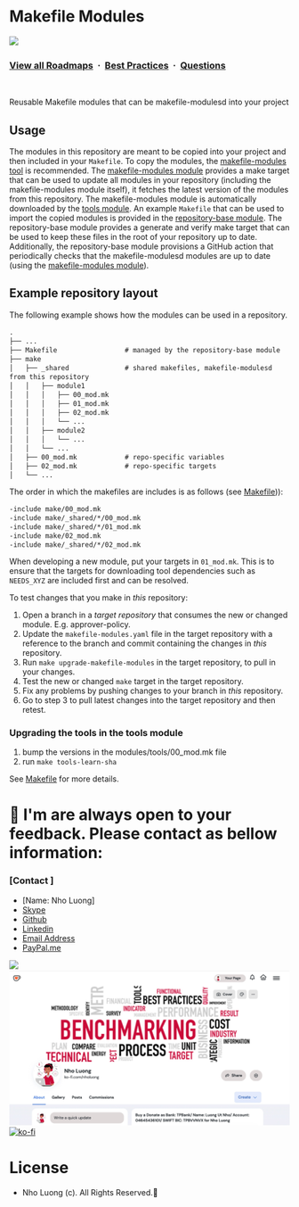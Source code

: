 # Makefile Modules

![](https://i.imgur.com/waxVImv.png)
### [View all Roadmaps](https://github.com/nholuongut/all-roadmaps) &nbsp;&middot;&nbsp; [Best Practices](https://github.com/nholuongut/all-roadmaps/blob/main/public/best-practices/) &nbsp;&middot;&nbsp; [Questions](https://www.linkedin.com/in/nholuong/)
<br/>

Reusable Makefile modules that can be makefile-modulesd into your project

## Usage

The modules in this repository are meant to be copied into your project and then included in your `Makefile`.
To copy the modules, the [makefile-modules tool](https://github.com/nholuongut/makefile-modules) is recommended.
The [makefile-modules module](./modules/makefile-modules/) provides a make target that can be used to update all modules in your repository (including the makefile-modules module itself),
it fetches the latest version of the modules from this repository. The makefile-modules module is automatically downloaded by the [tools module](./modules/tools/).
An example `Makefile` that can be used to import the copied modules is provided in the [repository-base module](./modules/repository-base/base/Makefile).
The repository-base module provides a generate and verify make target that can be used to keep these files in the root of your repository up to date.
Additionally, the repository-base module provisions a GitHub action that periodically checks that the makefile-modulesd modules are up to date (using the [makefile-modules module](./modules/makefile-modules/)).

## Example repository layout

The following example shows how the modules can be used in a repository.

```
.
├── ...
├── Makefile                 # managed by the repository-base module
├── make
│   ├── _shared              # shared makefiles, makefile-modulesd from this repository
│   │   ├── module1
│   │   │   ├── 00_mod.mk
│   │   │   ├── 01_mod.mk
│   │   │   ├── 02_mod.mk
│   │   │   └── ...
│   │   ├── module2
│   │   │   └── ...
│   │   └── ...
│   ├── 00_mod.mk            # repo-specific variables
│   ├── 02_mod.mk            # repo-specific targets
│   └── ...
```

The order in which the makefiles are includes is as follows (see [Makefile](./modules/repository-base/base/Makefile))):
```
-include make/00_mod.mk
-include make/_shared/*/00_mod.mk
-include make/_shared/*/01_mod.mk
-include make/02_mod.mk
-include make/_shared/*/02_mod.mk
```

When developing a new module, put your targets in `01_mod.mk`.
This is to ensure that the targets for downloading tool dependencies such as
`NEEDS_XYZ` are included first and can be resolved.

To test changes that you make in *this* repository:
1. Open a branch in a *target repository* that consumes the new or changed module. E.g. approver-policy.
2. Update the `makefile-modules.yaml` file in the target repository with a reference to the branch and commit containing the changes in *this* repository.
3. Run `make upgrade-makefile-modules` in the target repository, to pull in your changes.
4. Test the new or changed `make` target in the target repository.
5. Fix any problems by pushing changes to your branch in *this* repository.
6. Go to step 3 to pull latest changes into the target repository and then retest.

### Upgrading the tools in the tools module

1. bump the versions in the modules/tools/00_mod.mk file
2. run `make tools-learn-sha`

See [Makefile](./Makefile) for more details.

# 🚀 I'm are always open to your feedback.  Please contact as bellow information:
### [Contact ]
* [Name: Nho Luong]
* [Skype](luongutnho_skype)
* [Github](https://github.com/nholuongut/)
* [Linkedin](https://www.linkedin.com/in/nholuong/)
* [Email Address](luongutnho@hotmail.com)
* [PayPal.me](https://www.paypal.com/paypalme/nholuongut)

![](https://i.imgur.com/waxVImv.png)
![](Donate.jpg)
[![ko-fi](https://ko-fi.com/img/githubbutton_sm.svg)](https://ko-fi.com/nholuong)

# License
* Nho Luong (c). All Rights Reserved.🌟
